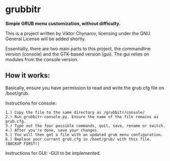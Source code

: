 grubbitr 
========
**Simple GRUB menu customization, without difficulty.**

This is a project written by Viktor Chynarov, licensing under the GNU General License will 
be added shortly.

Essentially, there are two main parts to this project, the commandline version (console) and 
the GTK-based version (gui). The gui relies on modules from the console version.


How it works:
--------------
Basically, ensure you have permission to read and write the grub.cfg file on /boot/grub.

Instructions for console:

	1.) Copy the file to the same directory as /grubbitr/console/
	2.) Run grubbitr-console.py. Ensure the name of the file remains as grub.cfg.
	3.) Type out the four possible commands, quit, save, rename or switch.
	4.) After you're done, save your changes.
	5.) You will then get a file with an updated grub menu configuration.
	6.) Replace your current grub.cfg in /boot/grub/ with this file. (BACKUP FIRST!)


Instructions for GUI:
	-GUI to be implemented.

